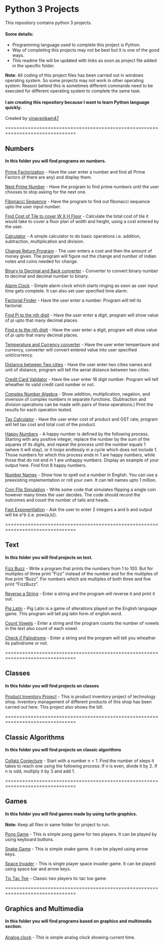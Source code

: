 
# Python 3 Projects #


This repository contains python 3 projects.

#### Some details: ####
* Programming language used to complete this project is Python.
* Way of completing this projects may not be best but it is one of the good ways.
* This readme file will be updated with links as soon as project file added in the specific folder.

__Note__: All coding of this project files has been carried out in windows operating system. So some projects may not work in other operating system. Reason behind this is sometimes different commands need to be executed for different operating system to complete the same task.

#### I am creating this repository because I want to learn Python language quickly. #### 

Created by [vinaysnikam47](https://github.com/vinaysnikam47)

===============================================================================


## Numbers ##
#### In this folder you will find programs on numbers. ####


[Prime Factorization](https://github.com/vinaysnikam47/Python-3-Projects/blob/master/Numbers/prime_factorization.py) - Have the user enter a number and find all Prime Factors (if there are any) and display them.

[Next Prime Number](https://github.com/vinaysnikam47/Python-3-Projects/blob/master/Numbers/next_prime_number.py) - Have the program to find prime numbers until the user chooses to stop asking for the next one. 

[Fibonacci Sequence](https://github.com/vinaysnikam47/Python-3-Projects/blob/master/Numbers/fibonacci_sequence.py) - Have the program to find out fibonacci sequence upto the user input number.

[Find Cost of Tile to cover W X H Floor](https://github.com/vinaysnikam47/Python-3-Projects/blob/master/Numbers/find_cost_of_tile_to_cover_W%20x%20H_%20floor.py) - Calculate the total cost of tile it would take to cover a floor plan of width and height, using a cost entered by the user.

[Calculator](https://github.com/vinaysnikam47/Python-3-Projects/blob/master/Numbers/simple_calculator.py) - A simple calculator to do basic operations i.e. addition, subtraction, multiplication and division. 

[Change Return Program](https://github.com/vinaysnikam47/Python-3-Projects/blob/master/Numbers/change_return_program.py) - The user enters a cost and then the amount of money given. The program will figure out the change and number of indian notes and coins needed for change.

[Binary to Decimal and Back converter](https://github.com/vinaysnikam47/Python-3-Projects/blob/master/Numbers/binary_to_decimal_and_back_converter.py) - Converter to convert binary number to decimal and decimal number to binary.

[Alarm Clock](https://github.com/vinaysnikam47/Python-3-Projects/tree/master/Numbers/Alarm%20clock) - Simple alarm clock which starts ringing as soon as user input time gets complete. It can also set user specified time alarm.

[Factorial Finder](https://github.com/vinaysnikam47/Python-3-Projects/blob/master/Numbers/factorial_finder.py) - Have the user enter a number. Program will tell its factorial.

[Find Pi to the nth digit](https://github.com/vinaysnikam47/Python-3-Projects/blob/master/Numbers/find_pi_to_the_nth_digit.py) - Have the user enter a digit, program will show value of pi upto that many decimal places.

[Find e to the nth digit](https://github.com/vinaysnikam47/Python-3-Projects/blob/master/Numbers/find_e_to_the_nth_digit.py) - Have the user enter a digit, program will show value of pi upto that many decimal places.

[Temperature and Currency converter](https://github.com/vinaysnikam47/Python-3-Projects/blob/master/Numbers/temp_and_currency_converter.py) - Have the user enter tempertaure and currency, converter will convert entered value into user specified unit/currency.

[Distance between Two cities](https://github.com/vinaysnikam47/Python-3-Projects/blob/master/Numbers/distance_between_two_cities.py) - Have the user enter two cities names and unit of distance, program will tell the aerial distance between two cities.

[Credit Card Validator](https://github.com/vinaysnikam47/Python-3-Projects/blob/master/Numbers/credit_card_validator.py) - Have the user enter 16 digit number. Program will tell wheather its valid credit card number or not.

[Complex Number Algebra](https://github.com/vinaysnikam47/Python-3-Projects/blob/master/Numbers/complex_number_algebra.py) - Show addition, multiplication, negation, and inversion of complex numbers in separate functions. (Subtraction and division operations can be made with pairs of these operations.) Print the results for each operation tested.

[Tax Calculator](https://github.com/vinaysnikam47/Python-3-Projects/blob/master/Numbers/tax_calculator.py) - Have the user enter cost of product and GST rate, program will tell tax cost and total cost of the product.

[Happy Numbers](https://github.com/vinaysnikam47/Python-3-Projects/blob/master/Numbers/happy_numbers.py) - A happy number is defined by the following process. Starting with any positive integer, replace the number by the sum of the squares of its digits, and repeat the process until the number equals 1 (where it will stay), or it loops endlessly in a cycle which does not include 1. Those numbers for which this process ends in 1 are happy numbers, while those that do not end in 1 are unhappy numbers. Display an example of your output here. Find first 8 happy numbers.

[Number Names](https://github.com/vinaysnikam47/Python-3-Projects/blob/master/Numbers/number_names.py) - Show how to spell out a number in English. You can use a preexisting implementation or roll your own. It can tell names upto 1 million.

[Coin Flip Simulation](https://github.com/vinaysnikam47/Python-3-Projects/blob/master/Numbers/coin_flip_simulation.py) - Write some code that simulates flipping a single coin however many times the user decides. The code should record the outcomes and count the number of tails and heads.

[Fast Exponentiation](https://github.com/vinaysnikam47/Python-3-Projects/blob/master/Numbers/fast_exponentiation.py) - Ask the user to enter 2 integers a and b and output will be a^b (i.e. pow(a,b)).

===============================================================================

## Text ##
#### In this folder you will find projects on text. ####

[Fizz Buzz](https://github.com/vinaysnikam47/Python-3-Projects/blob/master/Text/fizz_buzz.py) - Write a program that prints the numbers from 1 to 100. But for multiples of three print “Fizz” instead of the number and for the multiples of five print “Buzz”. For numbers which are multiples of both three and five print “FizzBuzz”.

[Reverse a String](https://github.com/vinaysnikam47/Python-3-Projects/blob/master/Text/reverse_a_string.py) - Enter a string and the program will reverse it and print it out.

[Pig Latin](https://github.com/vinaysnikam47/Python-3-Projects/blob/master/Text/pig_latin.py) - Pig Latin is a game of alterations played on the English language game. This program will tell pig latin form of english word.

[Count Vowels](https://github.com/vinaysnikam47/Python-3-Projects/blob/master/Text/count_vowels.py) - Enter a string and the program counts the number of vowels in the text also count of each vowel.

[Check if Palindrome](https://github.com/vinaysnikam47/Python-3-Projects/blob/master/Text/check_if_palindrome.py) - Enter a string and the program will tell you wheather its palindrome or not.

===============================================================================

## Classes ##
#### In this folder you will find projects on classes ####

[Product Inventory Project](https://github.com/vinaysnikam47/Python-3-Projects/blob/master/Classes/product_inventory_project.py) - This is product inventory project of technology shop. Inventory management of different products of this shop has been carried out here. This project also shows the bill.

===============================================================================

## Classic Algorithms ##
#### In this folder you will find projects on classic algorithms ####

[Collatz Conjecture](https://github.com/vinaysnikam47/Python-3-Projects/blob/master/Classic%20Algorithms/collatz_conjecture.py) - Start with a number n > 1. Find the number of steps it takes to reach one using the following process: If n is even, divide it by 2. If n is odd, multiply it by 3 and add 1.

===============================================================================

## Games ##
#### In this folder you will find games made by using turtle graphics. ####
__Note:__ Keep all files in same folder for project to run.

[Pong Game](https://github.com/vinaysnikam47/Python-3-Projects/tree/master/Games/Pong%20game) - This is simple pong game for two players. It can be played by using keyboard buttons.

[Snake Game](https://github.com/vinaysnikam47/Python-3-Projects/tree/master/Games/Snake) - This is simple snake game. It can be played using arrow keys.

[Space Invader](https://github.com/vinaysnikam47/Python-3-Projects/tree/master/Games/Space%20Invader) - This is single player space invader game. It can be played using space bar and arrow keys.

[Tic Tac Toe](https://github.com/vinaysnikam47/Python-3-Projects/tree/master/Games/Tic%20Tac%20Toe) - Classic two players tic tac toe game.

===============================================================================

## Graphics and Multimedia ##
#### In this folder you will find programs based on graphics and multimedia section. ####

[Analog clock](https://github.com/vinaysnikam47/Python-3-Projects/tree/master/Graphics%20and%20Multimedia/Analog%20clock) - This is simple analog clock showing current time.





